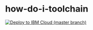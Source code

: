 # how-do-i-toolchain

[![Deploy to IBM Cloud (master branch)](https://bluemix.net/deploy/button.png)](https://bluemix.net/deploy?repository=https://github.com/ptitzler/how-do-i-pipeline&branch=master)